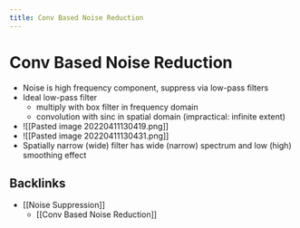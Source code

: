 ```yaml
---
title: Conv Based Noise Reduction
---
```


# Conv Based Noise Reduction
- Noise is high frequency component, suppress via low-pass filters
- Ideal low-pass filter  
	- multiply with box filter in frequency domain  
	- convolution with sinc in spatial domain (impractical: infinite extent)
- ![[Pasted image 20220411130419.png]]
- ![[Pasted image 20220411130431.png]]
- Spatially narrow (wide) filter has wide (narrow) spectrum and low (high) smoothing effect






## Backlinks
* [[Noise Suppression]]
	* [[Conv Based Noise Reduction]]

